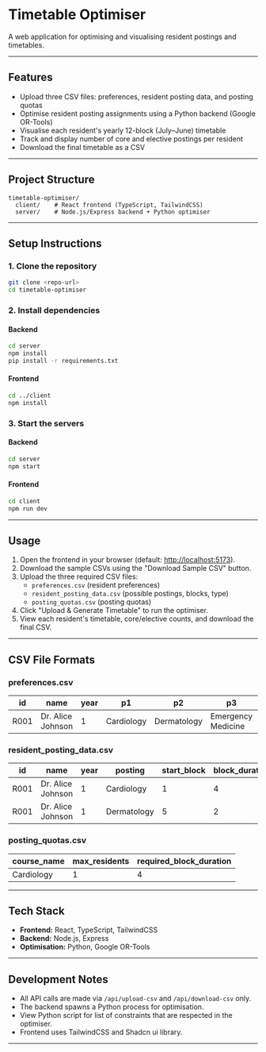 # Timetable Optimiser

A web application for optimising and visualising resident postings and timetables.

---

## Features
- Upload three CSV files: preferences, resident posting data, and posting quotas
- Optimise resident posting assignments using a Python backend (Google OR-Tools)
- Visualise each resident's yearly 12-block (July–June) timetable
- Track and display number of core and elective postings per resident
- Download the final timetable as a CSV

---

## Project Structure
```
timetable-optimiser/
  client/    # React frontend (TypeScript, TailwindCSS)
  server/    # Node.js/Express backend + Python optimiser
```

---

## Setup Instructions

### 1. Clone the repository
```sh
git clone <repo-url>
cd timetable-optimiser
```

### 2. Install dependencies
#### Backend
```sh
cd server
npm install
pip install -r requirements.txt
```
#### Frontend
```sh
cd ../client
npm install
```

### 3. Start the servers
#### Backend
```sh
cd server
npm start
```
#### Frontend
```sh
cd client
npm run dev
```

---

## Usage
1. Open the frontend in your browser (default: [http://localhost:5173](http://localhost:5173)).
2. Download the sample CSVs using the "Download Sample CSV" button.
3. Upload the three required CSV files:
   - `preferences.csv` (resident preferences)
   - `resident_posting_data.csv` (possible postings, blocks, type)
   - `posting_quotas.csv` (posting quotas)
4. Click "Upload & Generate Timetable" to run the optimiser.
5. View each resident's timetable, core/elective counts, and download the final CSV.

---

## CSV File Formats

### preferences.csv
| id   | name              | year | p1         | p2         | p3         | p4         | p5         |
|------|-------------------|------|------------|------------|------------|------------|------------|
| R001 | Dr. Alice Johnson | 1    | Cardiology | Dermatology| Emergency Medicine | Psychiatry | Radiology |

### resident_posting_data.csv
| id   | name              | year | posting            | start_block | block_duration | type      |
|------|-------------------|------|--------------------|-------------|---------------|-----------|
| R001 | Dr. Alice Johnson | 1    | Cardiology         | 1           | 4             | core      |
| R001 | Dr. Alice Johnson | 1    | Dermatology        | 5           | 2             | elective  |

### posting_quotas.csv
| course_name        | max_residents | required_block_duration |
|--------------------|---------------|------------------------|
| Cardiology         | 1             | 4                      |

---

## Tech Stack
- **Frontend:** React, TypeScript, TailwindCSS
- **Backend:** Node.js, Express
- **Optimisation:** Python, Google OR-Tools

---

## Development Notes
- All API calls are made via `/api/upload-csv` and `/api/download-csv` only.
- The backend spawns a Python process for optimisation.
- View Python script for list of constraints that are respected in the optimiser.
- Frontend uses TailwindCSS and Shadcn ui library.

---
